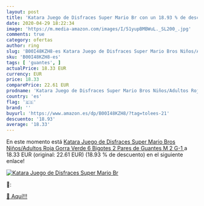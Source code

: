 ```yaml
---
layout: post
title: 'Katara Juego de Disfraces Super Mario Br con un 18.93 % de descuento'
date: 2020-04-29 18:22:34
image: 'https://m.media-amazon.com/images/I/51yupBMBWuL._SL200_.jpg'
comments: true
category: ofertas
author: ring
slug: 'B00I48KZH8-es Katara Juego de Disfraces Super Mario Bros Niños/Adultos...'
sku: 'B00I48KZH8-es'
tags: [ 'guantes', ]
actualPrice: 18.33 EUR
currency: EUR
price: 18.33
comparePrice: 22.61 EUR
prodname: 'Katara Juego de Disfraces Super Mario Bros Niños/Adultos Roja  Gorra Verde  6 Bigotes  2 Pares de Guantes  M 2 G-1 '
country: 'es'
flag: '🇪🇸'
brand: ''
buyurl: 'https://www.amazon.es/dp/B00I48KZH8/?tag=tolees-21'
descuento: '18.93'
average: '18.33'
---
```


En este momento está [Katara Juego de Disfraces Super Mario Bros Niños/Adultos Roja  Gorra Verde  6 Bigotes  2 Pares de Guantes  M 2 G-1 ](https://www.amazon.es/dp/B00I48KZH8/?tag=tolees-21) a 18.33 EUR (original: 22.61 EUR) (18.93 %  de descuento) en el siguiente enlace!

[![Katara Juego de Disfraces Super Mario Br](https://m.media-amazon.com/images/I/51yupBMBWuL._SL200_.jpg)](https://www.amazon.es/dp/B00I48KZH8/?tag=tolees-21)

🔎:


[🛒 Aquí!!!](https://www.amazon.es/dp/B00I48KZH8/?tag=tolees-21)
